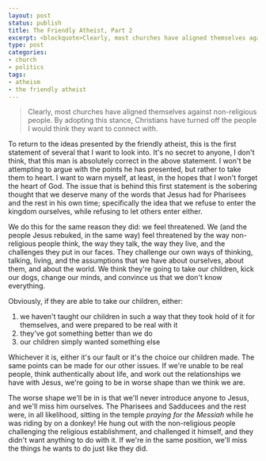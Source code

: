 ```yaml
---
layout: post
status: publish
title: The Friendly Atheist, Part 2
excerpt: <blockquote>Clearly, most churches have aligned themselves against non-religious people. By adopting this stance, Christians have turned off the people I would think they want to connect with.</blockquote>
type: post
categories:
- church
- politics
tags:
- atheism
- the friendly atheist
---
```

<blockquote>Clearly, most churches have aligned themselves against non-religious people. By adopting this stance, Christians have turned off the people I would think they want to connect with.</blockquote>

To return to the ideas presented by the friendly atheist, this is the first statement of several that I want to look into. It's no secret to anyone, I don't think, that this man is absolutely correct in the above statement. I won't be attempting to argue with the points he has presented, but rather to take them to heart. I want to warn myself, at least, in the hopes that I won't forget the heart of God. The issue that is behind this first statement is the sobering thought that we deserve many of the words that Jesus had for Pharisees and the rest in his own time; specifically the idea that we refuse to enter the kingdom ourselves, while refusing to let others enter either.

We do this for the same reason they did: we feel threatened. We (and the people Jesus rebuked, in the same way) feel threatened by the way non-religious people think, the way they talk, the way they live, and the challenges they put in our faces. They challenge our own ways of thinking, talking, living, and the assumptions that we have about ourselves, about them, and about the world. We think they're going to take our children, kick our dogs, change our minds, and convince us that we don't know everything.

Obviously, if they are able to take our children, either:
<ol>
	<li>we haven't taught our children in such a way that they took hold of it for themselves, and were prepared to be real with it</li>
	<li>they've got something better than we do</li>
	<li>our children simply wanted something else</li>
</ol>

Whichever it is, either it's our fault or it's the choice our children made. The same points can be made for our other issues. If we're unable to be real people, think authentically about life, and work out the relationships we have with Jesus, we're going to be in worse shape than we think we are.

The worse shape we'll be in is that we'll never introduce anyone to Jesus, and we'll miss him ourselves. The Pharisees and Sadducees and the rest were, in all likelihood, sitting in the temple <em>praying for the Messiah</em> while he was riding by on a donkey! He hung out with the non-religious people challenging the religious establishment, and challenged it himself, and they didn't want anything to do with it. If we're in the same position, we'll miss the things he wants to do just like they did.
